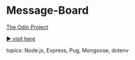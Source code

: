 # Message-Board

[The Odin Project](https://www.theodinproject.com/lessons/nodejs-mini-message-board)

[:arrow_forward: visit here](https://message-board-9r63.onrender.com/)

topics: Node.js, Express, Pug, Mongoose, dotenv
